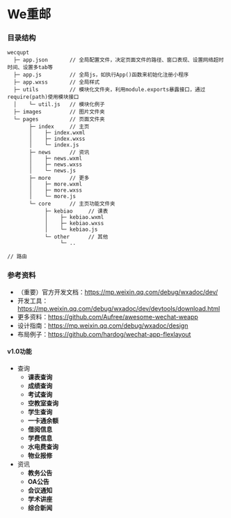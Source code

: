 We重邮
===

### 目录结构
```
wecqupt
  ├─ app.json       // 全局配置文件，决定页面文件的路径、窗口表现、设置网络超时时间、设置多tab等     
  ├─ app.js         // 全局js，如执行App()函数来初始化注册小程序
  ├─ app.wxss       // 全局样式
  ├─ utils          // 模块化文件夹，利用module.exports暴露接口，通过require(path)使用模块接口
  │    └─ util.js   // 模块化例子
  ├─ images         // 图片文件夹
  └─ pages          // 页面文件夹
       ├─ index     // 主页
       │    ├─ index.wxml
       │    ├─ index.wxss
       │    └─ index.js
       ├─ news      // 资讯
       │    ├─ news.wxml
       │    ├─ news.wxss
       │    └─ news.js
       ├─ more      // 更多
       │    ├─ more.wxml
       │    ├─ more.wxss
       │    └─ more.js
       └─ core      // 主页功能文件夹
            ├─ kebiao     // 课表
            │    ├─ kebiao.wxml
            │    ├─ kebiao.wxss
            │    └─ kebiao.js
            └─ other      // 其他
                 └─ ..
```
```
// 路由

```

### 参考资料

* （重要）官方开发文档：https://mp.weixin.qq.com/debug/wxadoc/dev/
* 开发工具：https://mp.weixin.qq.com/debug/wxadoc/dev/devtools/download.html
* 更多资料：https://github.com/Aufree/awesome-wechat-weapp
* 设计指南：https://mp.weixin.qq.com/debug/wxadoc/design
* 布局例子：https://github.com/hardog/wechat-app-flexlayout

#### v1.0功能
* 查询
  * **课表查询**
  * **成绩查询**
  * **考试查询**
  * **空教室查询**
  * **学生查询**
  * **一卡通余额**
  * **借阅信息**
  * **学费信息**
  * **水电费查询**
  * **物业报修**
* 资讯
  * **教务公告**
  * **OA公告**
  * **会议通知**
  * **学术讲座**
  * **综合新闻**
